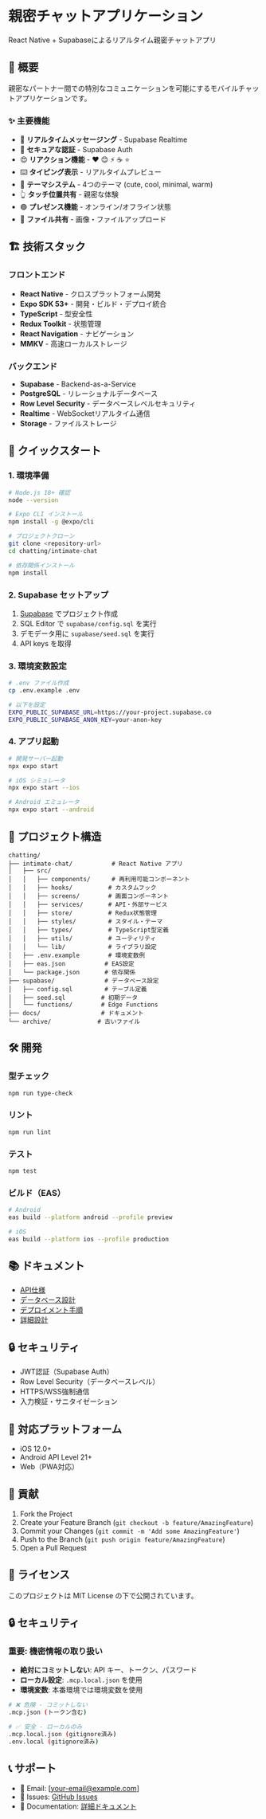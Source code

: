# 親密チャットアプリケーション

React Native + Supabaseによるリアルタイム親密チャットアプリ

## 🎯 概要

親密なパートナー間での特別なコミュニケーションを可能にするモバイルチャットアプリケーションです。

### ✨ 主要機能

- 💬 **リアルタイムメッセージング** - Supabase Realtime
- 🔐 **セキュアな認証** - Supabase Auth
- 😍 **リアクション機能** - ❤️ 😊 ⚡ ☕ ⭐
- ⌨️ **タイピング表示** - リアルタイムプレビュー
- 🎨 **テーマシステム** - 4つのテーマ (cute, cool, minimal, warm)
- 👆 **タッチ位置共有** - 親密な体験
- 🟢 **プレゼンス機能** - オンライン/オフライン状態
- 📁 **ファイル共有** - 画像・ファイルアップロード

## 🏗️ 技術スタック

### フロントエンド
- **React Native** - クロスプラットフォーム開発
- **Expo SDK 53+** - 開発・ビルド・デプロイ統合
- **TypeScript** - 型安全性
- **Redux Toolkit** - 状態管理
- **React Navigation** - ナビゲーション
- **MMKV** - 高速ローカルストレージ

### バックエンド
- **Supabase** - Backend-as-a-Service
- **PostgreSQL** - リレーショナルデータベース
- **Row Level Security** - データベースレベルセキュリティ
- **Realtime** - WebSocketリアルタイム通信
- **Storage** - ファイルストレージ

## 🚀 クイックスタート

### 1. 環境準備

```bash
# Node.js 18+ 確認
node --version

# Expo CLI インストール
npm install -g @expo/cli

# プロジェクトクローン
git clone <repository-url>
cd chatting/intimate-chat

# 依存関係インストール
npm install
```

### 2. Supabase セットアップ

1. [Supabase](https://supabase.com) でプロジェクト作成
2. SQL Editor で `supabase/config.sql` を実行
3. デモデータ用に `supabase/seed.sql` を実行
4. API keys を取得

### 3. 環境変数設定

```bash
# .env ファイル作成
cp .env.example .env

# 以下を設定
EXPO_PUBLIC_SUPABASE_URL=https://your-project.supabase.co
EXPO_PUBLIC_SUPABASE_ANON_KEY=your-anon-key
```

### 4. アプリ起動

```bash
# 開発サーバー起動
npx expo start

# iOS シミュレータ
npx expo start --ios

# Android エミュレータ
npx expo start --android
```

## 📂 プロジェクト構造

```
chatting/
├── intimate-chat/           # React Native アプリ
│   ├── src/
│   │   ├── components/      # 再利用可能コンポーネント
│   │   ├── hooks/          # カスタムフック
│   │   ├── screens/        # 画面コンポーネント
│   │   ├── services/       # API・外部サービス
│   │   ├── store/          # Redux状態管理
│   │   ├── styles/         # スタイル・テーマ
│   │   ├── types/          # TypeScript型定義
│   │   ├── utils/          # ユーティリティ
│   │   └── lib/            # ライブラリ設定
│   ├── .env.example        # 環境変数例
│   ├── eas.json           # EAS設定
│   └── package.json       # 依存関係
├── supabase/              # データベース設定
│   ├── config.sql         # テーブル定義
│   ├── seed.sql          # 初期データ
│   └── functions/        # Edge Functions
├── docs/                 # ドキュメント
└── archive/             # 古いファイル
```

## 🛠️ 開発

### 型チェック
```bash
npm run type-check
```

### リント
```bash
npm run lint
```

### テスト
```bash
npm test
```

### ビルド（EAS）
```bash
# Android
eas build --platform android --profile preview

# iOS
eas build --platform ios --profile production
```

## 📚 ドキュメント

- [API仕様](docs/api.md)
- [データベース設計](docs/database.md)
- [デプロイメント手順](docs/deployment.md)
- [詳細設計](CLAUDE.md)

## 🔒 セキュリティ

- JWT認証（Supabase Auth）
- Row Level Security（データベースレベル）
- HTTPS/WSS強制通信
- 入力検証・サニタイゼーション

## 📱 対応プラットフォーム

- iOS 12.0+
- Android API Level 21+
- Web（PWA対応）

## 🤝 貢献

1. Fork the Project
2. Create your Feature Branch (`git checkout -b feature/AmazingFeature`)
3. Commit your Changes (`git commit -m 'Add some AmazingFeature'`)
4. Push to the Branch (`git push origin feature/AmazingFeature`)
5. Open a Pull Request

## 📄 ライセンス

このプロジェクトは MIT License の下で公開されています。

## 🔒 セキュリティ

### **重要**: 機密情報の取り扱い
- **絶対にコミットしない**: API キー、トークン、パスワード
- **ローカル設定**: `.mcp.local.json` を使用
- **環境変数**: 本番環境では環境変数を使用

```bash
# ❌ 危険 - コミットしない
.mcp.json (トークン含む)

# ✅ 安全 - ローカルのみ
.mcp.local.json (gitignore済み)
.env.local (gitignore済み)
```

## 📞 サポート

- 📧 Email: [your-email@example.com]  
- 🐛 Issues: [GitHub Issues](https://github.com/YuukiKawabata/chatting/issues)
- 📖 Documentation: [詳細ドキュメント](CLAUDE.md)